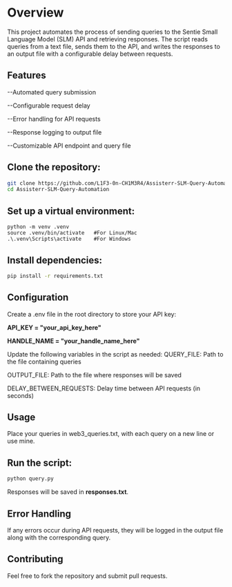 # Overview

This project automates the process of sending queries to the Sentie Small Language Model (SLM) API and retrieving responses. The script reads queries from a text file, sends them to the API, and writes the responses to an output file with a configurable delay between requests.

## Features

--Automated query submission

--Configurable request delay

--Error handling for API requests

--Response logging to output file

--Customizable API endpoint and query file


## Clone the repository:

```bash
git clone https://github.com/L1F3-0n-CH1M3R4/Assisterr-SLM-Query-Automation.git
cd Assisterr-SLM-Query-Automation
```

## Set up a virtual environment:

```
python -m venv .venv
source .venv/bin/activate   #For Linux/Mac
.\.venv\Scripts\activate    #For Windows
```

## Install dependencies:
``` bash
pip install -r requirements.txt
```

## Configuration

Create a .env file in the root directory to store your API key:

**API_KEY = "your_api_key_here"**

**HANDLE_NAME = "your_handle_name_here"**

Update the following variables in the script as needed:
  QUERY_FILE: Path to the file containing queries
  
  OUTPUT_FILE: Path to the file where responses will be saved
  
  DELAY_BETWEEN_REQUESTS: Delay time between API requests (in seconds)
  
## Usage

Place your queries in web3_queries.txt, with each query on a new line or use mine.

## Run the script:
```bash
python query.py
```

Responses will be saved in **responses.txt**.

## Error Handling

If any errors occur during API requests, they will be logged in the output file along with the corresponding query.

## Contributing

Feel free to fork the repository and submit pull requests.
